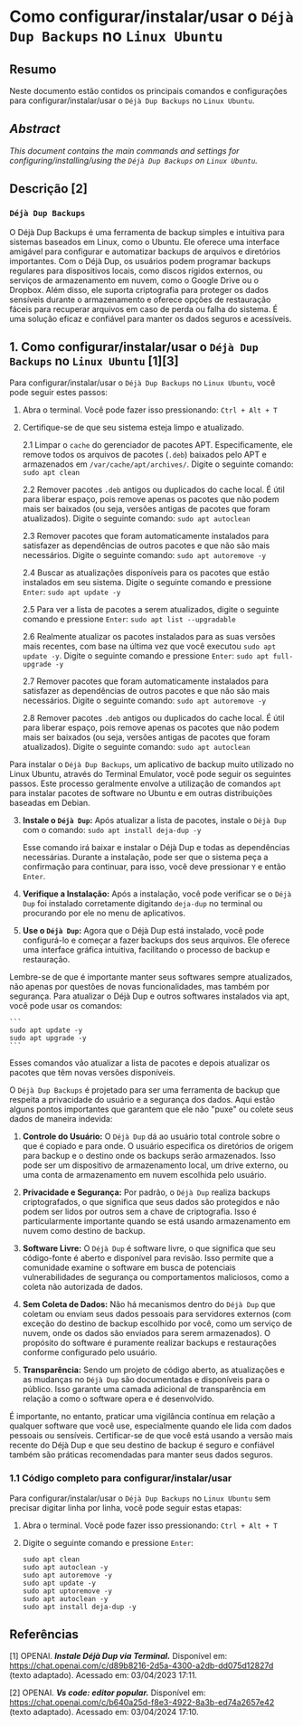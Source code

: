 # Como configurar/instalar/usar o `Déjà Dup Backups` no `Linux Ubuntu`

## Resumo

Neste documento estão contidos os principais comandos e configurações para configurar/instalar/usar o `Déjà Dup Backups` no `Linux Ubuntu`.

## _Abstract_

_This document contains the main commands and settings for configuring/installing/using the `Déjà Dup Backups` on `Linux Ubuntu`._

## Descrição [2]

### `Déjà Dup Backups`

O Déjà Dup Backups é uma ferramenta de backup simples e intuitiva para sistemas baseados em Linux, como o Ubuntu. Ele oferece uma interface amigável para configurar e automatizar backups de arquivos e diretórios importantes. Com o Déjà Dup, os usuários podem programar backups regulares para dispositivos locais, como discos rígidos externos, ou serviços de armazenamento em nuvem, como o Google Drive ou o Dropbox. Além disso, ele suporta criptografia para proteger os dados sensíveis durante o armazenamento e oferece opções de restauração fáceis para recuperar arquivos em caso de perda ou falha do sistema. É uma solução eficaz e confiável para manter os dados seguros e acessíveis.


## 1. Como configurar/instalar/usar o `Déjà Dup Backups` no `Linux Ubuntu` [1][3]

Para configurar/instalar/usar o `Déjà Dup Backups` no `Linux Ubuntu`, você pode seguir estes passos:

1. Abra o terminal. Você pode fazer isso pressionando: `Ctrl + Alt + T`

2. Certifique-se de que seu sistema esteja limpo e atualizado.

    2.1 Limpar o `cache` do gerenciador de pacotes APT. Especificamente, ele remove todos os arquivos de pacotes (`.deb`) baixados pelo APT e armazenados em `/var/cache/apt/archives/`. Digite o seguinte comando: `sudo apt clean` 
    
    2.2 Remover pacotes `.deb` antigos ou duplicados do cache local. É útil para liberar espaço, pois remove apenas os pacotes que não podem mais ser baixados (ou seja, versões antigas de pacotes que foram atualizados). Digite o seguinte comando: `sudo apt autoclean`

    2.3 Remover pacotes que foram automaticamente instalados para satisfazer as dependências de outros pacotes e que não são mais necessários. Digite o seguinte comando: `sudo apt autoremove -y`

    2.4 Buscar as atualizações disponíveis para os pacotes que estão instalados em seu sistema. Digite o seguinte comando e pressione `Enter`: `sudo apt update -y`

    2.5 Para ver a lista de pacotes a serem atualizados, digite o seguinte comando e pressione `Enter`:  `sudo apt list --upgradable`

    2.6 Realmente atualizar os pacotes instalados para as suas versões mais recentes, com base na última vez que você executou `sudo apt update -y`. Digite o seguinte comando e pressione `Enter`: `sudo apt full-upgrade -y`

    2.7 Remover pacotes que foram automaticamente instalados para satisfazer as dependências de outros pacotes e que não são mais necessários. Digite o seguinte comando: `sudo apt autoremove -y`

    2.8 Remover pacotes `.deb` antigos ou duplicados do cache local. É útil para liberar espaço, pois remove apenas os pacotes que não podem mais ser baixados (ou seja, versões antigas de pacotes que foram atualizados). Digite o seguinte comando: `sudo apt autoclean`

Para instalar o `Déjà Dup Backups`, um aplicativo de backup muito utilizado no Linux Ubuntu, através do Terminal Emulator, você pode seguir os seguintes passos. Este processo geralmente envolve a utilização de comandos `apt` para instalar pacotes de software no Ubuntu e em outras distribuições baseadas em Debian.

3. **Instale o `Déjà Dup`:** Após atualizar a lista de pacotes, instale o `Déjà Dup` com o comando: `sudo apt install deja-dup -y`

    Esse comando irá baixar e instalar o Déjà Dup e todas as dependências necessárias. Durante a instalação, pode ser que o sistema peça a confirmação para continuar, para isso, você deve pressionar `Y` e então `Enter`.

4. **Verifique a Instalação:** Após a instalação, você pode verificar se o `Déjà Dup` foi instalado corretamente digitando `deja-dup` no terminal ou procurando por ele no menu de aplicativos.

5. **Use o `Déjà Dup`:** Agora que o Déjà Dup está instalado, você pode configurá-lo e começar a fazer backups dos seus arquivos. Ele oferece uma interface gráfica intuitiva, facilitando o processo de backup e restauração.

Lembre-se de que é importante manter seus softwares sempre atualizados, não apenas por questões de novas funcionalidades, mas também por segurança. Para atualizar o Déjà Dup e outros softwares instalados via apt, você pode usar os comandos:

    ```
    sudo apt update -y
    sudo apt upgrade -y
    ```

Esses comandos vão atualizar a lista de pacotes e depois atualizar os pacotes que têm novas versões disponíveis.

O `Déjà Dup Backups` é projetado para ser uma ferramenta de backup que respeita a privacidade do usuário e a segurança dos dados. Aqui estão alguns pontos importantes que garantem que ele não "puxe" ou colete seus dados de maneira indevida:

1. **Controle do Usuário:** O `Déjà Dup` dá ao usuário total controle sobre o que é copiado e para onde. O usuário especifica os diretórios de origem para backup e o destino onde os backups serão armazenados. Isso pode ser um dispositivo de armazenamento local, um drive externo, ou uma conta de armazenamento em nuvem escolhida pelo usuário.

2. **Privacidade e Segurança:** Por padrão, o `Déjà Dup` realiza backups criptografados, o que significa que seus dados são protegidos e não podem ser lidos por outros sem a chave de criptografia. Isso é particularmente importante quando se está usando armazenamento em nuvem como destino de backup.

3. **Software Livre:** O `Déjà Dup` é software livre, o que significa que seu código-fonte é aberto e disponível para revisão. Isso permite que a comunidade examine o software em busca de potenciais vulnerabilidades de segurança ou comportamentos maliciosos, como a coleta não autorizada de dados.

4. **Sem Coleta de Dados:** Não há mecanismos dentro do `Déjà Dup` que coletam ou enviam seus dados pessoais para servidores externos (com exceção do destino de backup escolhido por você, como um serviço de nuvem, onde os dados são enviados para serem armazenados). O propósito do software é puramente realizar backups e restaurações conforme configurado pelo usuário.

5. **Transparência:** Sendo um projeto de código aberto, as atualizações e as mudanças no `Déjà Dup` são documentadas e disponíveis para o público. Isso garante uma camada adicional de transparência em relação a como o software opera e é desenvolvido.

É importante, no entanto, praticar uma vigilância contínua em relação a qualquer software que você use, especialmente quando ele lida com dados pessoais ou sensíveis. Certificar-se de que você está usando a versão mais recente do Déjà Dup e que seu destino de backup é seguro e confiável também são práticas recomendadas para manter seus dados seguros.

### 1.1 Código completo para configurar/instalar/usar

Para configurar/instalar/usar o `Déjà Dup Backups` no `Linux Ubuntu` sem precisar digitar linha por linha, você pode seguir estas etapas:

1. Abra o terminal. Você pode fazer isso pressionando: `Ctrl + Alt + T`

2. Digite o seguinte comando e pressione `Enter`:

    ```
    sudo apt clean
    sudo apt autoclean -y
    sudo apt autoremove -y
    sudo apt update -y
    sudo apt uptoremove -y
    sudo apt autoclean -y
    sudo apt install deja-dup -y
    ```


## Referências

[1] OPENAI. ***Instale Déjà Dup via Terminal.*** Disponível em: <https://chat.openai.com/c/d89b8216-2d5a-4300-a2db-dd075d12827d> (texto adaptado). Acessado em: 03/04/2023 17:11.

[2] OPENAI. ***Vs code: editor popular.*** Disponível em: <https://chat.openai.com/c/b640a25d-f8e3-4922-8a3b-ed74a2657e42> (texto adaptado). Acessado em: 03/04/2024 17:10.

